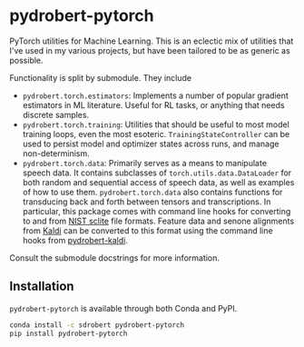 # pydrobert-pytorch

PyTorch utilities for Machine Learning. This is an eclectic mix of utilities
that I've used in my various projects, but have been tailored to be as generic
as possible.

Functionality is split by submodule. They include

- `pydrobert.torch.estimators`: Implements a number of popular gradient
  estimators in ML literature. Useful for RL tasks, or anything that needs
  discrete samples.
- `pydrobert.torch.training`: Utilities that should be useful to most model
  training loops, even the most esoteric. `TrainingStateController` can be used
  to persist model and optimizer states across runs, and manage
  non-determinism.
- `pydrobert.torch.data`: Primarily serves as a means to manipulate speech
  data. It contains subclasses of `torch.utils.data.DataLoader` for both
  random and sequential access of speech data, as well as examples of how to
  use them. `pydrobert.torch.data` also contains functions for transducing back
  and forth between tensors and transcriptions. In particular, this package
  comes with command line hooks for converting to and from
  [NIST sclite](http://www1.icsi.berkeley.edu/Speech/docs/sctk-1.2/sclite.htm)
  file formats. Feature data and senone alignments from
  [Kaldi](http://kaldi-asr.org/) can be converted to this format using the
  command line hooks from
  [pydrobert-kaldi](https://github.com/sdrobert/pydrobert-kaldi).

Consult the submodule docstrings for more information.

## Installation

`pydrobert-pytorch` is available through both Conda and PyPI.

``` bash
conda install -c sdrobert pydrobert-pytorch
pip install pydrobert-pytorch
```
